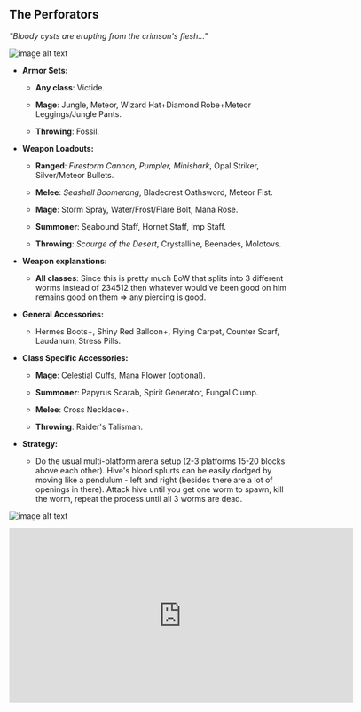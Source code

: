 ## The Perforators

*"Bloody cysts are erupting from the crimson's flesh…"*

![image alt text](../public/BMbpD6rCZ1qoniF20u7H2A_img_15.png)

* **Armor Sets:**

    * **Any class**: Victide.

    * **Mage**: Jungle, Meteor, Wizard Hat+Diamond Robe+Meteor Leggings/Jungle Pants.

    * **Throwing**: Fossil.

* **Weapon Loadouts:**

    * **Ranged**: *Firestorm Cannon, Pumpler, Minishark*, Opal Striker, Silver/Meteor Bullets.

    * **Melee**: *Seashell Boomerang*, Bladecrest Oathsword, Meteor Fist.

    * **Mage**: Storm Spray, Water/Frost/Flare Bolt, Mana Rose.

    * **Summoner**: Seabound Staff, Hornet Staff, Imp Staff.

    * **Throwing**: *Scourge of the Desert*, Crystalline, Beenades, Molotovs.

* **Weapon explanations:**

    * **All classes**: Since this is pretty much EoW that splits into 3 different worms instead of 234512 then whatever would’ve been good on him remains good on them => any piercing is good.

* **General Accessories:**

    * Hermes Boots+, Shiny Red Balloon+, Flying Carpet, Counter Scarf, Laudanum, Stress Pills.

* **Class Specific Accessories:**

    * **Mage**: Celestial Cuffs, Mana Flower (optional).

    * **Summoner**: Papyrus Scarab, Spirit Generator, Fungal Clump.

    * **Melee**: Cross Necklace+.

    * **Throwing**: Raider's Talisman.

* **Strategy:**

    * Do the usual multi-platform arena setup (2-3 platforms 15-20 blocks above each other). Hive's blood splurts can be easily dodged by moving like a pendulum - left and right (besides there are a lot of openings in there). Attack hive until you get one worm to spawn, kill the worm, repeat the process until all 3 worms are dead.

![image alt text](../public/BMbpD6rCZ1qoniF20u7H2A_img_16.png)

<div align="center"><iframe width="620" height="315" src="https://www.youtube.com/embed/Gmqo02t85N8" frameborder="0" allowfullscreen></iframe></div>
